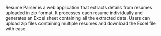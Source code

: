 Resume Parser is a web application that extracts details from resumes uploaded in zip format. It processes each resume individually and generates an Excel sheet containing all the extracted data. Users can upload zip files containing multiple resumes and download the Excel file with ease.
